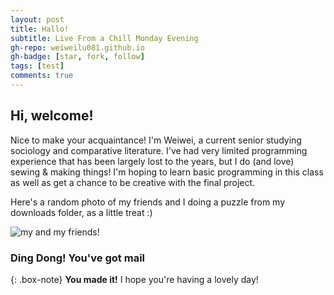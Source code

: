 ```yaml
---
layout: post
title: Hallo!
subtitle: Live From a Chill Monday Evening
gh-repo: weiweilu081.github.io
gh-badge: [star, fork, follow]
tags: [test]
comments: true
---
```


## Hi, welcome! 

Nice to make your acquaintance! I'm Weiwei, a current senior studying sociology and comparative literature. I've had very limited programming experience that has been largely lost to the years, but I do (and love) sewing & making things! I'm hoping to learn basic programming in this class as well as get a chance to be creative with the final project.

Here's a random photo of my friends and I doing a puzzle from my downloads folder, as a little treat :)

![my and my friends!](https://weiweilu081.github.io/assets/img/IMG_9905_Large.jpeg)


### Ding Dong! You've got mail

{: .box-note}
**You made it!** I hope you're having a lovely day!

